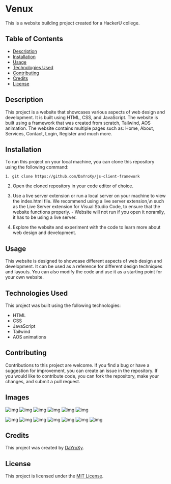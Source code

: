 # Venux

This is a website building project created for a HackerU college.

## Table of Contents

- [Description](#description)
- [Installation](#installation)
- [Usage](#usage)
- [Technologies Used](#technologies-used)
- [Contributing](#contributing)
- [Credits](#credits)
- [License](#license)

## Description

This project is a website that showcases various aspects of web design and development. It is built using HTML, CSS, and JavaScript. The website is built using a framework that was created from scratch, Tailwind, AOS animation. The website contains multiple pages such as: Home, About, Services, Contact, Login, Register and much more.

## Installation

To run this project on your local machine, you can clone this repository using the following command:

```
1. git clone https://github.com/DaYroXy/js-client-framework
```
2. Open the cloned repository in your code editor of choice.
3. Use a live server extension or run a local server on your machine to view the index.html file. We recommend using a live server extension,\n such as the Live Server extension for Visual Studio Code, to ensure that the website functions properly. - Website will not run if you open it noramlly, it has to be using a live server.

4. Explore the website and experiment with the code to learn more about web design and development.

## Usage

This website is designed to showcase different aspects of web design and development. It can be used as a reference for different design techniques and layouts. You can also modify the code and use it as a starting point for your own website.

## Technologies Used

This project was built using the following technologies:

- HTML
- CSS
- JavaScript
- Tailwind
- AOS animations

## Contributing

Contributions to this project are welcome. If you find a bug or have a suggestion for improvement, you can create an issue in the repository. If you would like to contribute code, you can fork the repository, make your changes, and submit a pull request.

## Images

![img](https://imgur.com/SIdX7X6.png)
![img](https://imgur.com/sQIcwjI.png)
![img](https://imgur.com/Z4u3hMx.png)
![img](https://imgur.com/gaJlouP.png)
![img](https://imgur.com/4XhVPZG.png)
![img](https://imgur.com/9EaWhyC.png)

![img](https://imgur.com/irRtZud.png)
![img](https://imgur.com/wVjlYrB.png)
![img](https://imgur.com/3tmUuWW.png)
![img](https://imgur.com/VVnMWiU.png)
![img](https://imgur.com/MFkSqDv.png)
![img](https://imgur.com/7atX6U3.png)
![img](https://imgur.com/k5tMXs9.png)

## Credits

This project was created by [DaYroXy](https://github.com/DaYroXy/).

## License

This project is licensed under the [MIT License](https://opensource.org/licenses/MIT).

